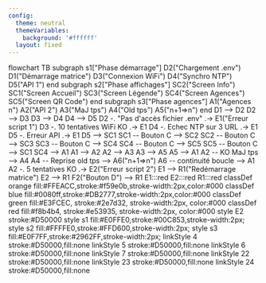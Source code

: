 ```yaml
---
config:
  theme: neutral
  themeVariables:
    background: '#ffffff'
  layout: fixed
---
```

flowchart TB
 subgraph s1["Phase démarrage"]
        D2("Chargement .env")
        D1("Démarrage matrice")
        D3("Connexion WiFi")
        D4("Synchro NTP")
        D5("API 1")
  end
 subgraph s2["Phase affichages"]
        SC2("Screen Info")
        SC1("Screen Accueil")
        SC3("Screen Légende")
        SC4("Screen Agences")
        SC5("Screen QR Code")
  end
 subgraph s3["Phase agences"]
        A1("Agences n")
        A2("API 2")
        A3("MaJ tps")
        A4("Old tps")
        A5("n+1=>n")
  end
    D1 --> D2
    D2 --> D3
    D3 --> D4
    D4 --> D5
    D2 -. "Pas d'accès fichier .env" .-> E1("Erreur script 1")
    D3 -. 10 tentatives WiFi KO .-> E1
    D4 -. Echec NTP sur 3 URL .-> E1
    D5 -. Erreur API .-> E1
    D5 --> SC1
    SC1 -- Bouton C --> SC2
    SC2 -- Bouton C --> SC3
    SC3 -- Bouton C --> SC4
    SC4 -- Bouton C --> SC5
    SC5 -- Bouton C --> SC1
    SC4 --> A1
    A1 --> A2
    A2 --> A3
    A3 --> A5
    A5 --> A1
    A2 -- KO MaJ tps --> A4
    A4 -- Reprise old tps --> A6("n+1=>n")
    A6 -- continuité boucle --> A1
    A2 -. 5 tentatives KO .-> E2("Erreur script 2")
    E1 --> R1("Redémarrage matrice")
    E2 --> R1
    F2("Bouton D") --> R1
     E1:::red
     E2:::red
     R1:::red
    classDef orange fill:#FFEACC,stroke:#f59e0b,stroke-width:2px,color:#000
    classDef blue fill:#0080ff,stroke:#DB2777,stroke-width:2px,color:#000
    classDef green fill:#E3FCEC, stroke:#2e7d32, stroke-width:2px, color:#000
    classDef red fill:#f8b4b4, stroke:#e53935, stroke-width:2px, color:#000
    style E2 stroke:#D50000
    style s1 fill:#E0FFE0,stroke:#00C853,stroke-width:2px;
    style s2 fill:#FFFFE0,stroke:#FFD600,stroke-width:2px;
    style s3 fill:#E0F7FF,stroke:#2962FF,stroke-width:2px;
    linkStyle 4 stroke:#D50000,fill:none
    linkStyle 5 stroke:#D50000,fill:none
    linkStyle 6 stroke:#D50000,fill:none
    linkStyle 7 stroke:#D50000,fill:none
    linkStyle 22 stroke:#D50000,fill:none
    linkStyle 23 stroke:#D50000,fill:none
    linkStyle 24 stroke:#D50000,fill:none
